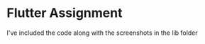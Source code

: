 <h1>Flutter Assignment</h1>
<p>I've included the code along with the screenshots in the lib folder</p

